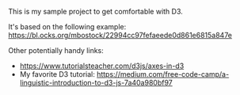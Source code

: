 This is my sample project to get comfortable with D3.

It's based on the following example:
<https://bl.ocks.org/mbostock/22994cc97fefaeede0d861e6815a847e>

Other potentially handy links:

* <https://www.tutorialsteacher.com/d3js/axes-in-d3>
* My favorite D3 tutorial:
<https://medium.com/free-code-camp/a-linguistic-introduction-to-d3-js-7a40a980bf97>